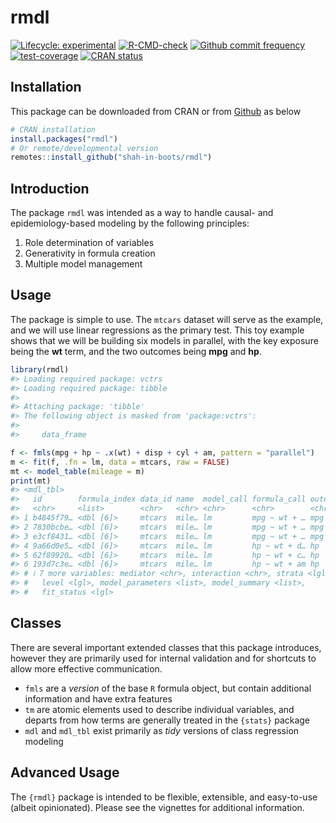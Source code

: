 
<!-- README.md is generated from README.Rmd. Please edit that file -->

# rmdl

<!-- badges: start -->

[![Lifecycle:
experimental](https://img.shields.io/badge/lifecycle-experimental-orange.svg)](https://lifecycle.r-lib.org/articles/stages.html#experimental)
[![R-CMD-check](https://github.com/shah-in-boots/rmdl/actions/workflows/R-CMD-check.yaml/badge.svg)](https://github.com/shah-in-boots/rmdl/actions/workflows/R-CMD-check.yaml)
[![Github commit
frequency](https://img.shields.io/github/commit-activity/w/shah-in-boots/rmdl)](https://github.com/shah-in-boots/rmdl/graphs/commit-activity)
[![test-coverage](https://github.com/shah-in-boots/rmdl/actions/workflows/test-coverage.yaml/badge.svg)](https://github.com/shah-in-boots/rmdl/actions/workflows/test-coverage.yaml)
[![CRAN
status](https://www.r-pkg.org/badges/version/rmdl)](https://CRAN.R-project.org/package=rmdl)
<!-- badges: end -->

## Installation

This package can be downloaded from CRAN or from
[Github](https://github.com/shah-in-boots/rmdl) as below

``` r
# CRAN installation
install.packages("rmdl")
# Or remote/developmental version
remotes::install_github("shah-in-boots/rmdl")
```

## Introduction

The package `rmdl` was intended as a way to handle causal- and
epidemiology-based modeling by the following principles:

1.  Role determination of variables
2.  Generativity in formula creation
3.  Multiple model management

## Usage

The package is simple to use. The `mtcars` dataset will serve as the
example, and we will use linear regressions as the primary test. This
toy example shows that we will be building six models in parallel, with
the key exposure being the **wt** term, and the two outcomes being
**mpg** and **hp**.

``` r
library(rmdl)
#> Loading required package: vctrs
#> Loading required package: tibble
#> 
#> Attaching package: 'tibble'
#> The following object is masked from 'package:vctrs':
#> 
#>     data_frame

f <- fmls(mpg + hp ~ .x(wt) + disp + cyl + am, pattern = "parallel")
m <- fit(f, .fn = lm, data = mtcars, raw = FALSE)
mt <- model_table(mileage = m)
print(mt)
#> <mdl_tbl>
#>   id        formula_index data_id name  model_call formula_call outcome exposure
#>   <chr>     <list>        <chr>   <chr> <chr>      <chr>        <chr>   <chr>   
#> 1 b4845f79… <dbl [6]>     mtcars  mile… lm         mpg ~ wt + … mpg     wt      
#> 2 7830bcbe… <dbl [6]>     mtcars  mile… lm         mpg ~ wt + … mpg     wt      
#> 3 e3cf8431… <dbl [6]>     mtcars  mile… lm         mpg ~ wt + … mpg     wt      
#> 4 9a66d0e5… <dbl [6]>     mtcars  mile… lm         hp ~ wt + d… hp      wt      
#> 5 62f89920… <dbl [6]>     mtcars  mile… lm         hp ~ wt + c… hp      wt      
#> 6 193d7c3e… <dbl [6]>     mtcars  mile… lm         hp ~ wt + am hp      wt      
#> # ℹ 7 more variables: mediator <chr>, interaction <chr>, strata <lgl>,
#> #   level <lgl>, model_parameters <list>, model_summary <list>,
#> #   fit_status <lgl>
```

## Classes

There are several important extended classes that this package
introduces, however they are primarily used for internal validation and
for shortcuts to allow more effective communication.

- `fmls` are a *version* of the base `R` formula object, but contain
  additional information and have extra features
- `tm` are atomic elements used to describe individual variables, and
  departs from how terms are generally treated in the `{stats}` package
- `mdl` and `mdl_tbl` exist primarily as *tidy* versions of class
  regression modeling

## Advanced Usage

The `{rmdl}` package is intended to be flexible, extensible, and
easy-to-use (albeit opinionated). Please see the vignettes for
additional information.
